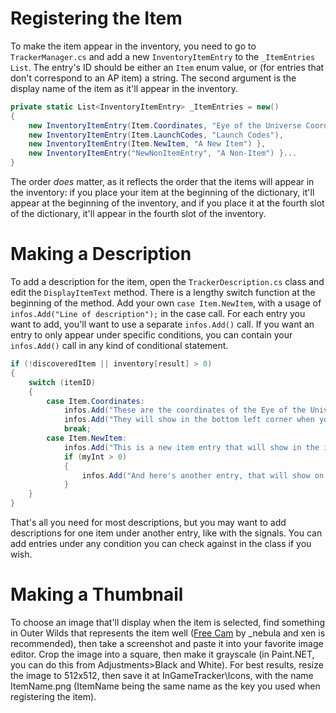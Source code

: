 # Registering the Item

To make the item appear in the inventory, you need to go to `TrackerManager.cs` and add a new `InventoryItemEntry` to the `_ItemEntries` `List`.
The entry's ID should be either an `Item` enum value, or (for entries that don't correspond to an AP item) a string.
The second argument is the display name of the item as it'll appear in the inventory.

```cs
private static List<InventoryItemEntry> _ItemEntries = new()
{
    new InventoryItemEntry(Item.Coordinates, "Eye of the Universe Coordinates"),
    new InventoryItemEntry(Item.LaunchCodes, "Launch Codes"),
    new InventoryItemEntry(Item.NewItem, "A New Item") },
    new InventoryItemEntry("NewNonItemEntry", "A Non-Item") }...
}
```

The order *does* matter, as it reflects the order that the items will appear in the inventory:
if you place your item at the beginning of the dictionary, it'll appear at the beginning of the inventory,
and if you place it at the fourth slot of the dictionary, it'll appear in the fourth slot of the inventory.

# Making a Description

To add a description for the item, open the `TrackerDescription.cs` class and edit the `DisplayItemText` method.
There is a lengthy switch function at the beginning of the method.
Add your own `case Item.NewItem`, with a usage of `infos.Add("Line of description");` in the case call.
For each entry you want to add, you'll want to use a separate `infos.Add()` call.
If you want an entry to only appear under specific conditions,
you can contain your `infos.Add()` call in any kind of conditional statement.

```cs
if (!discoveredItem || inventory[result] > 0)
{
    switch (itemID)
    {
        case Item.Coordinates:
            infos.Add("These are the coordinates of the Eye of the Universe.");
            infos.Add("They will show in the bottom left corner when you're ready to input them.");
            break;
        case Item.NewItem:
            infos.Add("This is a new item entry that will show in the inventory.");
            if (myInt > 0)
            {
                infos.Add("And here's another entry, that will show on a new line, but only if myInt is greater than zero.");
            }
    }
}
```

That's all you need for most descriptions, but you may want to add descriptions for one item under another entry, like with the signals.
You can add entries under any condition you can check against in the class if you wish.

# Making a Thumbnail

To choose an image that'll display when the item is selected, find something in Outer Wilds that represents the item well
([Free Cam](https://outerwildsmods.com/mods/freecam/) by _nebula and xen is recommended),
then take a screenshot and paste it into your favorite image editor.
Crop the image into a square, then make it grayscale (in Paint.NET, you can do this from Adjustments>Black and White).
For best results, resize the image to 512x512, then save it at InGameTracker\Icons,
with the name ItemName.png (ItemName being the same name as the key you used when registering the item).